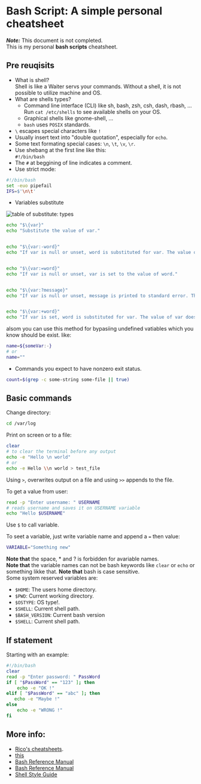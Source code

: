 # Bash Script: A simple personal cheatsheet

_**Note:**_ This document is not completed.  
This is my personal **bash scripts** cheatsheet.


## Pre reuqisits

* What is shell?  
  Shell is like a Waiter servs your commands. Without a shell, it is not
  possible to utilize machine and OS.
* What are shells types?  
  - Command line interface (CLI) like sh, bash, zsh, csh, dash, rbash, ...  
    Run `cat /etc/shells` to see available shells on your OS.
  - Graphical shells like gnome-shell, ...
  - `bash` uses `POSIX` standards.
* `\` escapes special characters like `!`
* Usually insert text into "double quotation", especially for `echo`.
* Some text formating special cases: `\n`, `\t`, `\v`, `\r`.
* Use shebang at the first line like this:  
  `#!/bin/bash`
* The `#` at beggining of line indicates a comment.
* Use strict mode: 
``` bash
#!/bin/bash
set -euo pipefail
IFS=$'\n\t'
```
* Variables substitute

![table of substitute: types](https://i.stack.imgur.com/T2Fp8.png)

``` bash
echo "$\{var}"
echo "Substitute the value of var."


echo "$\{var:-word}"
echo "If var is null or unset, word is substituted for var. The value of var does not change."


echo "$\{var:=word}"
echo "If var is null or unset, var is set to the value of word."


echo "$\{var:?message}"
echo "If var is null or unset, message is printed to standard error. This checks that variables are set correctly."


echo "$\{var:+word}"
echo "If var is set, word is substituted for var. The value of var does not change."

```
alsom you can use this method for bypasiing undefined vatiables which you know
should be exist. like:
``` bash
name=${someVar:-}
# or
name=""
```
* Commands you expect to have nonzero exit status.
``` bash
count=$(grep -c some-string some-file || true)
```

## Basic commands

Change directory:

``` bash
cd /var/log
```

Print on screen or to a file:

``` bash
clear
# to clear the terminal before any output
echo -e "Hello \n world" 
# or
echo -e Hello \\n world > test_file
```

Using `>`, overwrites output on a file and using `>>` appends to  the file.  

To get a value from user:

``` bash
read -p "Enter username: " USERNAME
# reads username and saves it on USERNAME variable
echo "Hello $USERNAME"
```
Use `$` to call variable.

To seet a variable, just write variable name and append a `=` then value:  

``` bash
VARIABLE="Something new"
```

**Note that** the space, * and ? is forbidden for avariable names.  
**Note that** the variable names can not be bash keywords like `clear` or
`echo` or something likke that.
**Note that** bash is case sensitive.  
Some system reserved variables are:
* `$HOME`: The users home directory.
* `$PWD`: Current working directory.
* `$OSTYPE`: OS type!.
* `$SHELL`: Current shell path.
* `$BASH_VERSION`: Current bash version
* `$SHELL`: Current shell path.

## If statement

Starting with an example:

``` bash
#!/bin/bash
clear
read -p "Enter password: " PassWord
if [ "$PassWord" == "123" ]; then
    echo -e "OK !"
elif [ "$PassWord" == "abc" ]; then
   echo -e "Maybe !"
else
    echo -e "WRONG !"
fi
```

## More info:
* [Rico's cheatsheets](https://devhints.io/bash).  
* [this](http://redsymbol.net/articles/unofficial-bash-strict-mode/#sourcing-nonconforming-document)
* [Bash Reference Manual](http://www.gnu.org/savannah-checkouts/gnu/bash/manual/bash.html#Shell-Parameter-Expansion)
* [Bash Reference Manual](https://www.gnu.org/software/bash/manual/bash)
* [Shell Style Guide](https://google.github.io/styleguide/shellguide.html)

